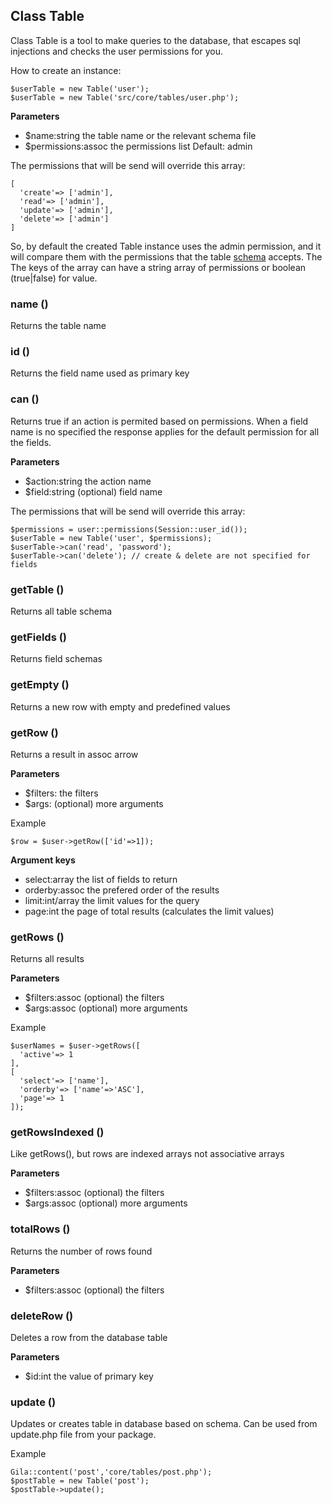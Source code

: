 ## Class Table

Class Table is a tool to make queries to the database, that escapes sql injections and checks the user permissions for you.

How to create an instance:
```
$userTable = new Table('user');
$userTable = new Table('src/core/tables/user.php');
```

**Parameters**
- $name:string the table name or the relevant schema file
- $permissions:assoc the permissions list Default: admin

The permissions that will be send will override this array:
```
[
  'create'=> ['admin'],
  'read'=> ['admin'],
  'update'=> ['admin'],
  'delete'=> ['admin']
]
```
So, by default the created Table instance uses the admin permission, and it will compare them with the permissions that the table [schema](schemas.html#table-schema) accepts. The The keys of the array can have a string array of permissions or boolean (true|false) for value.


### name ()
Returns the table name


### id ()
Returns the field name used as primary key


### can ()
Returns true if an action is permited based on permissions. When a field name is no specified the response applies for the default permission for all the fields.

**Parameters**
- $action:string the action name
- $field:string (optional) field name 

The permissions that will be send will override this array:
```
$permissions = user::permissions(Session::user_id());
$userTable = new Table('user', $permissions);
$userTable->can('read', 'password');
$userTable->can('delete'); // create & delete are not specified for fields 
```


### getTable ()
Returns all table schema


### getFields ()
Returns field schemas


### getEmpty ()
Returns a new row with empty and predefined values

### getRow ()
Returns a result in assoc arrow

**Parameters**
- $filters: the filters
- $args: (optional) more arguments

Example
```
$row = $user->getRow(['id'=>1]);
```

**Argument keys**
- select:array the list of fields to return
- orderby:assoc the prefered order of the results
- limit:int/array the limit values for the query
- page:int the page of total results (calculates the limit values)

### getRows ()
Returns all results 

**Parameters**
- $filters:assoc (optional) the filters
- $args:assoc (optional) more arguments

Example
```
$userNames = $user->getRows([
  'active'=> 1
],
[
  'select'=> ['name'],
  'orderby'=> ['name'=>'ASC'],
  'page'=> 1
]);
```


### getRowsIndexed ()
Like getRows(), but rows are indexed arrays not associative arrays 

**Parameters**
- $filters:assoc (optional) the filters
- $args:assoc (optional) more arguments


### totalRows ()
Returns the number of rows found

**Parameters**
- $filters:assoc (optional) the filters


### deleteRow ()
Deletes a row from the database table

**Parameters**
- $id:int the value of primary key

### update ()
Updates or creates table in database based on schema. Can be used from update.php file from your package.

Example
```
Gila::content('post','core/tables/post.php');
$postTable = new Table('post');
$postTable->update();
```
